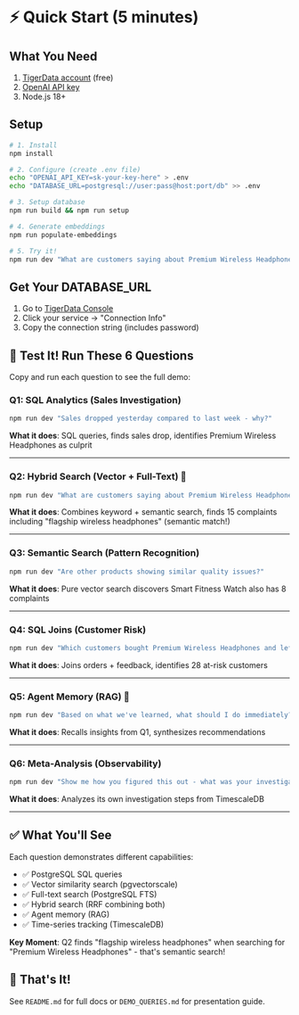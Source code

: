 # ⚡ Quick Start (5 minutes)

## What You Need

1. [TigerData account](https://console.tigerdata.cloud) (free)
2. [OpenAI API key](https://platform.openai.com/api-keys)
3. Node.js 18+

## Setup

```bash
# 1. Install
npm install

# 2. Configure (create .env file)
echo "OPENAI_API_KEY=sk-your-key-here" > .env
echo "DATABASE_URL=postgresql://user:pass@host:port/db" >> .env

# 3. Setup database
npm run build && npm run setup

# 4. Generate embeddings
npm run populate-embeddings

# 5. Try it!
npm run dev "What are customers saying about Premium Wireless Headphones?"
```

## Get Your DATABASE_URL

1. Go to [TigerData Console](https://console.tigerdata.cloud)
2. Click your service → "Connection Info"
3. Copy the connection string (includes password)

## 🧪 Test It! Run These 6 Questions

Copy and run each question to see the full demo:

### Q1: SQL Analytics (Sales Investigation)
```bash
npm run dev "Sales dropped yesterday compared to last week - why?"
```
**What it does**: SQL queries, finds sales drop, identifies Premium Wireless Headphones as culprit

---

### Q2: Hybrid Search (Vector + Full-Text) 🌟
```bash
npm run dev "What are customers saying about Premium Wireless Headphones?"
```
**What it does**: Combines keyword + semantic search, finds 15 complaints including "flagship wireless headphones" (semantic match!)

---

### Q3: Semantic Search (Pattern Recognition)
```bash
npm run dev "Are other products showing similar quality issues?"
```
**What it does**: Pure vector search discovers Smart Fitness Watch also has 8 complaints

---

### Q4: SQL Joins (Customer Risk)
```bash
npm run dev "Which customers bought Premium Wireless Headphones and left negative feedback?"
```
**What it does**: Joins orders + feedback, identifies 28 at-risk customers

---

### Q5: Agent Memory (RAG) 🧠
```bash
npm run dev "Based on what we've learned, what should I do immediately?"
```
**What it does**: Recalls insights from Q1, synthesizes recommendations

---

### Q6: Meta-Analysis (Observability)
```bash
npm run dev "Show me how you figured this out - what was your investigation process?"
```
**What it does**: Analyzes its own investigation steps from TimescaleDB

---

## ✅ What You'll See

Each question demonstrates different capabilities:
- ✅ PostgreSQL SQL queries
- ✅ Vector similarity search (pgvectorscale)
- ✅ Full-text search (PostgreSQL FTS)
- ✅ Hybrid search (RRF combining both)
- ✅ Agent memory (RAG)
- ✅ Time-series tracking (TimescaleDB)

**Key Moment**: Q2 finds "flagship wireless headphones" when searching for "Premium Wireless Headphones" - that's semantic search!

## 🎉 That's It!

See `README.md` for full docs or `DEMO_QUERIES.md` for presentation guide.


